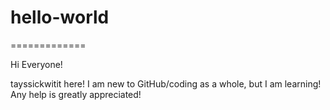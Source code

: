 # hello-world
=============

Hi Everyone!

tayssickwitit here! I am new to GitHub/coding as a whole, but I am learning! Any help is greatly appreciated!
